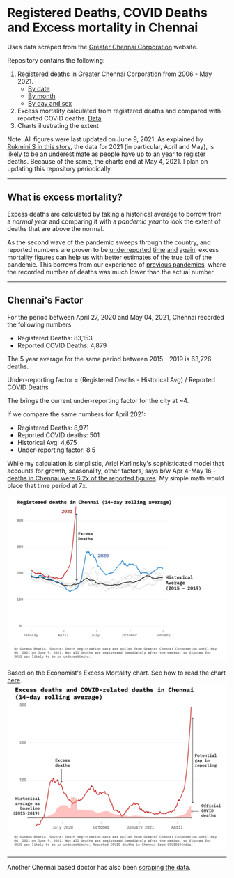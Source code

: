 # Registered Deaths, COVID Deaths and Excess mortality in Chennai

Uses data scraped from the [Greater Chennai Corporation](https://chennaicorporation.gov.in/gcc/online-services/death-certificate/) website.

Repository contains the following: 

1) Registered deaths in Greater Chennai Corporation from 2006 - May 2021.
	- [By date](https://flatgithub.com/gurmanbh/chennai-registered-deaths-excess-mortality?filename=data%2Fby-date.csv&filters=&sha=b5641e00448585cce53c902c872fc02fc79061b0&sort=date%2Cdesc&stickyColumnName=date)
	- [By month](https://flatgithub.com/gurmanbh/chennai-registered-deaths-excess-mortality?filename=data%2Fby-month.csv&filters=&sha=b5641e00448585cce53c902c872fc02fc79061b0&sort=month%28date%29%2Cdesc&stickyColumnName=month%28date%29)
	- [By day and sex](https://flatgithub.com/gurmanbh/chennai-registered-deaths-excess-mortality?filename=data%2Fby-date-sex.csv&filters=&sha=b5641e00448585cce53c902c872fc02fc79061b0&sort=month%28date%29%2Cdesc&stickyColumnName=month%28date%29)
2) Excess mortality calculated from registered deaths and compared with reported COVID deaths. [Data](ered-deaths-excess-mortality?filename=data%2Fexcess-deaths.csv&filters=&sha=b5641e00448585cce53c902c872fc02fc79061b0&sort=Date%2Cdesc&stickyColumnName=Date)
3) Charts illustrating the extent

Note: All figures were last updated on June 9, 2021. As explained by [Rukmini S in this story](https://www.thehindu.com/opinion/op-ed/interpreting-deaths-in-chennai/article34645264.ece), the data for 2021 (in particular, April and May), is likely to be an underestimate as people have up to an year to register deaths. Because of the same, the charts end at May 4, 2021. I plan on updating this repository periodically.

---------
## What is excess mortality?

Excess deaths are calculated by taking a historical average to borrow from a _normal year_ and comparing it with a _pandemic year_ to look the extent of deaths that are above the normal.

As the second wave of the pandemic sweeps through the country, and reported numbers are proven to be [underreported](https://www.indiaspend.com/covid-19/mortality-data-kerala-mumbai-too-soon-to-say-india-covid19-less-deadly-second-wave-737270) [time](https://twitter.com/deepakpatel_91/status/1393070596741734405?s=20) [and](https://twitter.com/deepakpatel_91/status/1397420984592908291?s=20) [again](https://twitter.com/deepakpatel_91/status/1397447291707875334?s=20), excess mortality figures can help us with better estimates of the true toll of the pandemic. This borrows from our experience of [previous pandemics](https://indianexpress.com/article/opinion/columns/why-excess-mortality-figures-for-covid-must-be-calculated-7330348/), where the recorded number of deaths was much lower than the actual number. 

----------

## Chennai's Factor
For the period between April 27, 2020 and May 04, 2021, Chennai recorded the following numbers

- Registered Deaths: 83,153
- Reported COVID Deaths:  4,879

The 5 year average for the same period between 2015 - 2019 is 63,726 deaths.

Under-reporting factor = (Registered Deaths - Historical Avg) / Reported COVID Deaths

The brings the current under-reporting factor for the city at \~4.

If we compare the same numbers for April 2021: 
- Registered Deaths: 8,971
- Reported COVID deaths: 501
- Historical Avg: 4,675
- Under-reporting factor: 8.5

While my calculation is simplistic, Ariel Karlinsky's sophisticated model that accounts for growth, seasonality, other factors, says b/w Apr 4-May 16 - [deaths in Chennai were 6.2x of the reported figures](https://twitter.com/ArielKarlinsky/status/1402604339558969350?s=20). My simple math would place that time period at 7x.


![Registered deaths in Chennai (14-day rolling average)](charts/deaths.png)

Based on the Economist's Excess Mortality chart. See how to read the chart [here](https://www.economist.com/graphic-detail/coronavirus-excess-deaths-tracker).
![Excess deaths and COVID-related deaths in Chennai (14-day rolling average)](charts/excess-deaths.png)

----------

Another Chennai based doctor has also been [scraping the data](https://github.com/elseasama/covid19chennai). 

